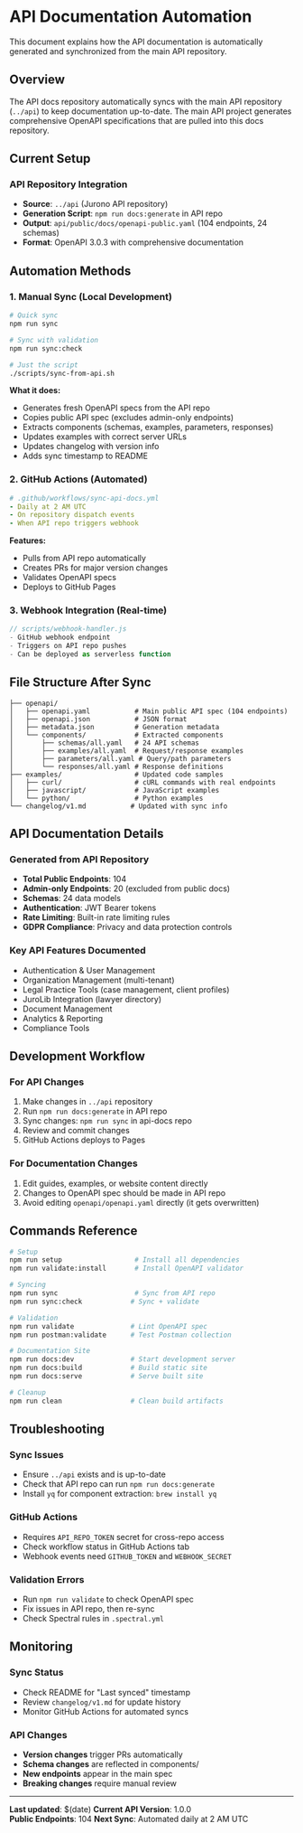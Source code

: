 # API Documentation Automation

This document explains how the API documentation is automatically generated and synchronized from the main API repository.

## Overview

The API docs repository automatically syncs with the main API repository (`../api`) to keep documentation up-to-date. The main API project generates comprehensive OpenAPI specifications that are pulled into this docs repository.

## Current Setup

### API Repository Integration
- **Source**: `../api` (Jurono API repository)  
- **Generation Script**: `npm run docs:generate` in API repo
- **Output**: `api/public/docs/openapi-public.yaml` (104 endpoints, 24 schemas)
- **Format**: OpenAPI 3.0.3 with comprehensive documentation

## Automation Methods

### 1. Manual Sync (Local Development)
```bash
# Quick sync
npm run sync

# Sync with validation
npm run sync:check

# Just the script
./scripts/sync-from-api.sh
```

**What it does:**
- Generates fresh OpenAPI specs from the API repo
- Copies public API spec (excludes admin-only endpoints)  
- Extracts components (schemas, examples, parameters, responses)
- Updates examples with correct server URLs
- Updates changelog with version info
- Adds sync timestamp to README

### 2. GitHub Actions (Automated)
```yaml
# .github/workflows/sync-api-docs.yml
- Daily at 2 AM UTC
- On repository dispatch events
- When API repo triggers webhook
```

**Features:**
- Pulls from API repo automatically
- Creates PRs for major version changes
- Validates OpenAPI specs
- Deploys to GitHub Pages

### 3. Webhook Integration (Real-time)
```javascript
// scripts/webhook-handler.js
- GitHub webhook endpoint
- Triggers on API repo pushes
- Can be deployed as serverless function
```

## File Structure After Sync

```
├── openapi/
│   ├── openapi.yaml           # Main public API spec (104 endpoints)
│   ├── openapi.json           # JSON format
│   ├── metadata.json          # Generation metadata
│   └── components/            # Extracted components
│       ├── schemas/all.yaml   # 24 API schemas
│       ├── examples/all.yaml  # Request/response examples
│       ├── parameters/all.yaml # Query/path parameters
│       └── responses/all.yaml # Response definitions
├── examples/                  # Updated code samples
│   ├── curl/                  # cURL commands with real endpoints
│   ├── javascript/            # JavaScript examples
│   └── python/                # Python examples
└── changelog/v1.md           # Updated with sync info
```

## API Documentation Details

### Generated from API Repository
- **Total Public Endpoints**: 104
- **Admin-only Endpoints**: 20 (excluded from public docs)
- **Schemas**: 24 data models
- **Authentication**: JWT Bearer tokens
- **Rate Limiting**: Built-in rate limiting rules
- **GDPR Compliance**: Privacy and data protection controls

### Key API Features Documented
- Authentication & User Management
- Organization Management (multi-tenant)
- Legal Practice Tools (case management, client profiles)
- JuroLib Integration (lawyer directory)
- Document Management
- Analytics & Reporting
- Compliance Tools

## Development Workflow

### For API Changes
1. Make changes in `../api` repository  
2. Run `npm run docs:generate` in API repo
3. Sync changes: `npm run sync` in api-docs repo
4. Review and commit changes
5. GitHub Actions deploys to Pages

### For Documentation Changes
1. Edit guides, examples, or website content directly
2. Changes to OpenAPI spec should be made in API repo
3. Avoid editing `openapi/openapi.yaml` directly (it gets overwritten)

## Commands Reference

```bash
# Setup
npm run setup                  # Install all dependencies
npm run validate:install       # Install OpenAPI validator

# Syncing
npm run sync                   # Sync from API repo
npm run sync:check            # Sync + validate

# Validation
npm run validate              # Lint OpenAPI spec
npm run postman:validate      # Test Postman collection

# Documentation Site
npm run docs:dev              # Start development server
npm run docs:build            # Build static site
npm run docs:serve            # Serve built site

# Cleanup
npm run clean                 # Clean build artifacts
```

## Troubleshooting

### Sync Issues
- Ensure `../api` exists and is up-to-date
- Check that API repo can run `npm run docs:generate`
- Install `yq` for component extraction: `brew install yq`

### GitHub Actions
- Requires `API_REPO_TOKEN` secret for cross-repo access
- Check workflow status in GitHub Actions tab
- Webhook events need `GITHUB_TOKEN` and `WEBHOOK_SECRET`

### Validation Errors
- Run `npm run validate` to check OpenAPI spec
- Fix issues in API repo, then re-sync
- Check Spectral rules in `.spectral.yml`

## Monitoring

### Sync Status
- Check README for "Last synced" timestamp
- Review `changelog/v1.md` for update history
- Monitor GitHub Actions for automated syncs

### API Changes
- **Version changes** trigger PRs automatically  
- **Schema changes** are reflected in components/
- **New endpoints** appear in the main spec
- **Breaking changes** require manual review

---

**Last updated**: $(date)
**Current API Version**: 1.0.0  
**Public Endpoints**: 104
**Next Sync**: Automated daily at 2 AM UTC